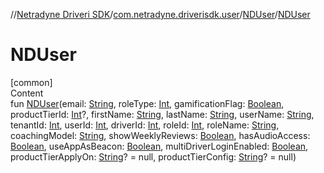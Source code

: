 //[Netradyne Driveri SDK](../../index.md)/[com.netradyne.driverisdk.user](../index.md)/[NDUser](index.md)/[NDUser](-n-d-user.md)



# NDUser  
[common]  
Content  
fun [NDUser](-n-d-user.md)(email: [String](https://kotlinlang.org/api/latest/jvm/stdlib/kotlin/-string/index.html), roleType: [Int](https://kotlinlang.org/api/latest/jvm/stdlib/kotlin/-int/index.html), gamificationFlag: [Boolean](https://kotlinlang.org/api/latest/jvm/stdlib/kotlin/-boolean/index.html), productTierId: [Int](https://kotlinlang.org/api/latest/jvm/stdlib/kotlin/-int/index.html)?, firstName: [String](https://kotlinlang.org/api/latest/jvm/stdlib/kotlin/-string/index.html), lastName: [String](https://kotlinlang.org/api/latest/jvm/stdlib/kotlin/-string/index.html), userName: [String](https://kotlinlang.org/api/latest/jvm/stdlib/kotlin/-string/index.html), tenantId: [Int](https://kotlinlang.org/api/latest/jvm/stdlib/kotlin/-int/index.html), userId: [Int](https://kotlinlang.org/api/latest/jvm/stdlib/kotlin/-int/index.html), driverId: [Int](https://kotlinlang.org/api/latest/jvm/stdlib/kotlin/-int/index.html), roleId: [Int](https://kotlinlang.org/api/latest/jvm/stdlib/kotlin/-int/index.html), roleName: [String](https://kotlinlang.org/api/latest/jvm/stdlib/kotlin/-string/index.html), coachingModel: [String](https://kotlinlang.org/api/latest/jvm/stdlib/kotlin/-string/index.html), showWeeklyReviews: [Boolean](https://kotlinlang.org/api/latest/jvm/stdlib/kotlin/-boolean/index.html), hasAudioAccess: [Boolean](https://kotlinlang.org/api/latest/jvm/stdlib/kotlin/-boolean/index.html), useAppAsBeacon: [Boolean](https://kotlinlang.org/api/latest/jvm/stdlib/kotlin/-boolean/index.html), multiDriverLoginEnabled: [Boolean](https://kotlinlang.org/api/latest/jvm/stdlib/kotlin/-boolean/index.html), productTierApplyOn: [String](https://kotlinlang.org/api/latest/jvm/stdlib/kotlin/-string/index.html)? = null, productTierConfig: [String](https://kotlinlang.org/api/latest/jvm/stdlib/kotlin/-string/index.html)? = null)  



